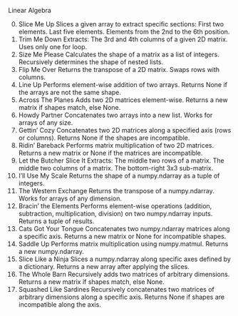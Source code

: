 Linear Algebra

0. Slice Me Up
Slices a given array to extract specific sections:
First two elements.
Last five elements.
Elements from the 2nd to the 6th position.
1. Trim Me Down
Extracts:
The 3rd and 4th columns of a given 2D matrix.
Uses only one for loop.
2. Size Me Please
Calculates the shape of a matrix as a list of integers.
Recursively determines the shape of nested lists.
3. Flip Me Over
Returns the transpose of a 2D matrix.
Swaps rows with columns.
4. Line Up
Performs element-wise addition of two arrays.
Returns None if the arrays are not the same shape.
5. Across The Planes
Adds two 2D matrices element-wise.
Returns a new matrix if shapes match, else None.
6. Howdy Partner
Concatenates two arrays into a new list.
Works for arrays of any size.
7. Gettin’ Cozy
Concatenates two 2D matrices along a specified axis (rows or columns).
Returns None if the shapes are incompatible.
8. Ridin’ Bareback
Performs matrix multiplication of two 2D matrices.
Returns a new matrix or None if the matrices are incompatible.
9. Let the Butcher Slice It
Extracts:
The middle two rows of a matrix.
The middle two columns of a matrix.
The bottom-right 3x3 sub-matrix.
10. I’ll Use My Scale
Returns the shape of a numpy.ndarray as a tuple of integers.
11. The Western Exchange
Returns the transpose of a numpy.ndarray.
Works for arrays of any dimension.
12. Bracin’ the Elements
Performs element-wise operations (addition, subtraction, multiplication, division) on two numpy.ndarray inputs.
Returns a tuple of results.
13. Cats Got Your Tongue
Concatenates two numpy.ndarray matrices along a specific axis.
Returns a new matrix or None for incompatible shapes.
14. Saddle Up
Performs matrix multiplication using numpy.matmul.
Returns a new numpy.ndarray.
100. Slice Like a Ninja
Slices a numpy.ndarray along specific axes defined by a dictionary.
Returns a new array after applying the slices.
101. The Whole Barn
Recursively adds two matrices of arbitrary dimensions.
Returns a new matrix if shapes match, else None.
102. Squashed Like Sardines
Recursively concatenates two matrices of arbitrary dimensions along a specific axis.
Returns None if shapes are incompatible along the axis.
